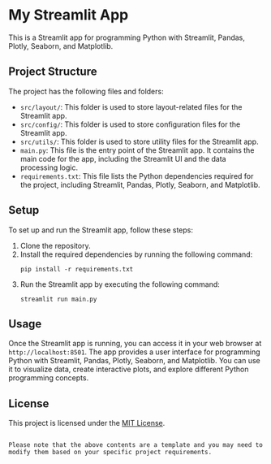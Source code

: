 # My Streamlit App

This is a Streamlit app for programming Python with Streamlit, Pandas, Plotly, Seaborn, and Matplotlib.

## Project Structure

The project has the following files and folders:

- `src/layout/`: This folder is used to store layout-related files for the Streamlit app.
- `src/config/`: This folder is used to store configuration files for the Streamlit app.
- `src/utils/`: This folder is used to store utility files for the Streamlit app.
- `main.py`: This file is the entry point of the Streamlit app. It contains the main code for the app, including the Streamlit UI and the data processing logic.
- `requirements.txt`: This file lists the Python dependencies required for the project, including Streamlit, Pandas, Plotly, Seaborn, and Matplotlib.

## Setup

To set up and run the Streamlit app, follow these steps:

1. Clone the repository.
2. Install the required dependencies by running the following command:
   ```
   pip install -r requirements.txt
   ```
3. Run the Streamlit app by executing the following command:
   ```
   streamlit run main.py
   ```

## Usage

Once the Streamlit app is running, you can access it in your web browser at `http://localhost:8501`. The app provides a user interface for programming Python with Streamlit, Pandas, Plotly, Seaborn, and Matplotlib. You can use it to visualize data, create interactive plots, and explore different Python programming concepts.

## License

This project is licensed under the [MIT License](LICENSE).
```

Please note that the above contents are a template and you may need to modify them based on your specific project requirements.